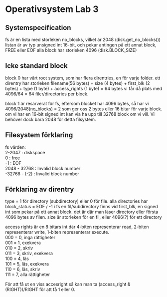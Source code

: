 # Operativsystem Lab 3


## Systemspecification
fs är en lista med storleken no_blocks, vilket är 2048 (disk.get_no_blocks())
listan är av typ unsigned int 16-bit, och pekar antingen på ett annat block, FREE eller EOF
alla block har storleken 4096 (disk.BLOCK_SIZE)

## Icke standard block
block 0 har vårt root system, som har flera direntries, en för varje folder.
ett direntry har storleken filename(56 bytes) + size (4 bytes) + first_blk (2 bytes) + type (1 byte) + access_rights (1 byte) = 64 bytes
vi får då plats med 4096/64 = 64 filer/directories per block.


block 1 är resarverat för fs, eftersom blocket har 4096 bytes, så har vi 4096/2048(no_blocks) = 2 som ger oss 2 bytes eller 16 bitar för varje block.
om vi har en 16-bit signed int kan via ha upp till 32768 block om vi vill. Vi behöver dock bara 2048 för detta filsystem.

## Filesystem förklaring
fs värden:<br/>
2-2047		: diskspace<br/>
0		: free<br/>
-1		: EOF<br/>
2048 - 32768	: Invalid block number<br/>
-32768 - (-2) 	: Invalid block number 

## Förklaring av direntry
type = 1 för directory (subdirectory) eller 0 för file.
alla directories har block_status = EOF / -1 i fs
en fil/subdirectory finns vid first_blk, en signed int som pekar på ett annat block.
det är där man läser directory eller första 4096 bytes av filen.
size är storleken för en fil, eller 4096(?) för ett directory

access rights är en 8 bitars int där 4-biten representerar read, 2-biten representerar write, 1-biten representerar execute.<br/>
000 = 0, inga rättigheter<br/>
001 = 1, exekvera<br/>
010 = 2, skriv<br/>
011 = 3, skriv, exekvera<br/>
100 = 4, läs<br/>
101 = 5, läs, exekvera<br/>
110 = 6, läs, skriv<br/>
111 = 7, alla rättigheter<br/>

För att få ut en viss accesright så kan man ta (access_right & (RIGHT))/RIGHT för att få 1 eller 0.

